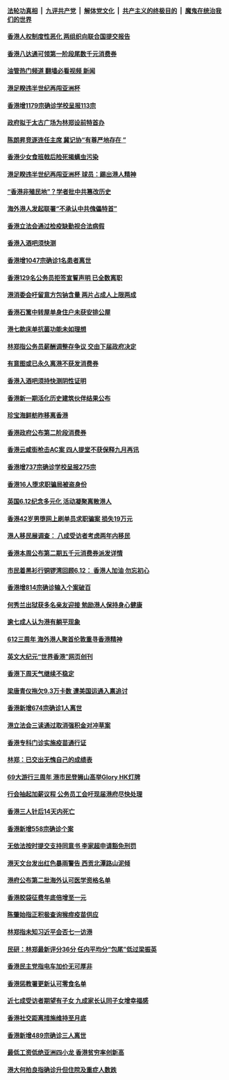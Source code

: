 ####  [法轮功真相](../../../../basic/blob/master/README.md?t=06182231) &nbsp;|&nbsp; [九评共产党](../../../../9ping.md/blob/master/README.md?t=06182231) &nbsp;|&nbsp; [解体党文化](../../../../jtdwh.md/blob/master/README.md?t=06182231)  &nbsp;|&nbsp; [共产主义的终极目的](../../../../gczydzjmd.md/blob/master/README.md?t=06182231) &nbsp;|&nbsp; [魔鬼在统治我们的世界](../../../../mgztzwmdsj.md/blob/master/README.md?t=06182231) 

#### [香港人权制度性恶化 两组织向联合国提交报告](../pages/nsc415/n13762176.md?t=06182231) 

#### [香港八达通可领第一阶段尾数千元消费券](../pages/nsc415/n13761299.md?t=06182231) 

#### [油管热门频道 翻墙必看视频 新闻](http://45.76.130.85:81/youtube.html?06182231)

#### [港足睽违半世纪再闯亚洲杯](../pages/nsc415/n13761292.md?t=06182231) 

#### [香港增1179宗确诊学校呈报113宗](../pages/nsc415/n13761288.md?t=06182231) 

#### [政府拟于太古广场为林郑设前特首办](../pages/nsc415/n13761281.md?t=06182231) 

#### [陈朗昇竞逐连任主席 冀记协“有尊严地存在 ”](../pages/nsc415/n13761266.md?t=06182231) 

#### [香港少女食班戟后险死揭螨虫污染](../pages/nsc415/n13761259.md?t=06182231) 

#### [港足睽违半世纪再闯亚洲杯 球员：踢出港人精神](../pages/nsc415/n13761217.md?t=06182231) 

#### [“香港非殖民地”？学者批中共篡改历史](../pages/nsc415/n13760789.md?t=06182231) 

#### [海外港人发起联署“不承认中共傀儡特首”](../pages/nsc415/n13760639.md?t=06182231) 

#### [香港立法会通过检疫缺勤视合法病假](../pages/nsc415/n13760577.md?t=06182231) 

#### [香港入酒吧须快测](../pages/nsc415/n13760573.md?t=06182231) 

#### [香港增1047宗确诊1名患者离世](../pages/nsc415/n13760571.md?t=06182231) 

#### [香港129名公务员拒签宣誓声明 已全数离职](../pages/nsc415/n13760560.md?t=06182231) 

#### [港消委会吁留意方包钠含量 两片占成人上限两成](../pages/nsc415/n13760550.md?t=06182231) 

#### [香港石篱中转屋单身住户未获安排公屋](../pages/nsc415/n13760539.md?t=06182231) 

#### [港七款床单抗菌功能未如理想](../pages/nsc415/n13760524.md?t=06182231) 

#### [林郑指公务员薪酬调整存争议 交由下届政府决定](../pages/nsc415/n13759726.md?t=06182231) 

#### [有意图或已永久离港不获发消费券](../pages/nsc415/n13759720.md?t=06182231) 

#### [香港入酒吧须持快测阴性证明](../pages/nsc415/n13759716.md?t=06182231) 

#### [香港新一期活化历史建筑伙伴结果公布](../pages/nsc415/n13759705.md?t=06182231) 

#### [珍宝海鲜舫昨移离香港](../pages/nsc415/n13759693.md?t=06182231) 

#### [香港政府公布第二阶段消费券](../pages/nsc415/n13759061.md?t=06182231) 

#### [香港云咸街枪击AC案 四人提堂不获保释九月再讯](../pages/nsc415/n13759056.md?t=06182231) 

#### [香港增737宗确诊学校呈报275宗](../pages/nsc415/n13759054.md?t=06182231) 

#### [香港16人堕求职骗局被盗身份](../pages/nsc415/n13759043.md?t=06182231) 

#### [英国6.12纪念多元化 活动凝聚离散港人](../pages/nsc415/n13758872.md?t=06182231) 

#### [香港42岁男堕网上刷单员求职骗案 损失19万元](../pages/nsc415/n13758203.md?t=06182231) 

#### [港人移民展调查： 八成受访者考虑两年内移民](../pages/nsc415/n13758169.md?t=06182231) 

#### [香港本周公布第二期五千元消费券派发详情](../pages/nsc415/n13758161.md?t=06182231) 

#### [市民着黑衫行铜锣湾回顾6.12： 香港人加油 勿忘初心](../pages/nsc415/n13758141.md?t=06182231) 

#### [香港增814宗确诊输入个案破百](../pages/nsc415/n13758132.md?t=06182231) 

#### [何秀兰出狱获多名亲友迎接 勉励港人保持身心健康](../pages/nsc415/n13758108.md?t=06182231) 

#### [逾七成人认为港有躺平现象](../pages/nsc415/n13758091.md?t=06182231) 

#### [612三周年 海外港人聚首伦敦重寻香港精神](../pages/nsc415/n13757501.md?t=06182231) 

#### [英文大纪元“世界香港”网页创刊](../pages/nsc415/n13757254.md?t=06182231) 

#### [香港下周天气继续不稳定](../pages/nsc415/n13756234.md?t=06182231) 

#### [梁唐青仪拖欠9.3万卡数 遭美国运通入禀追讨](../pages/nsc415/n13756227.md?t=06182231) 

#### [香港新增674宗确诊1人离世](../pages/nsc415/n13756223.md?t=06182231) 

#### [港立法会三读通过取消强积金对冲草案](../pages/nsc415/n13756213.md?t=06182231) 

#### [香港专科门诊实施疫苗通行证](../pages/nsc415/n13756202.md?t=06182231) 

#### [林郑：已交出无愧自己的成绩表](../pages/nsc415/n13756002.md?t=06182231) 

#### [69大游行三周年 港市民登狮山高举Glory HK灯牌](../pages/nsc415/n13756018.md?t=06182231) 

#### [行会抽起加薪议程 公务员工会吁现届港府尽快处理](../pages/nsc415/n13755452.md?t=06182231) 

#### [香港三人针后14天内死亡](../pages/nsc415/n13755440.md?t=06182231) 

#### [香港新增558宗确诊个案](../pages/nsc415/n13755432.md?t=06182231) 

#### [无依法按时提交支持同意书 李家超申请豁免刑罚](../pages/nsc415/n13755425.md?t=06182231) 

#### [港天文台发出红色暴雨警告 西贡北潭路山泥倾](../pages/nsc415/n13755392.md?t=06182231) 

#### [港府公布第二批海外认可医学资格名单](../pages/nsc415/n13755373.md?t=06182231) 

#### [香港胶袋征费年底倍增至一元](../pages/nsc415/n13755357.md?t=06182231) 

#### [陈肇始指正积极查询猴痘疫苗供应](../pages/nsc415/n13755341.md?t=06182231) 

#### [林郑指未知习近平会否七一访港](../pages/nsc415/n13754549.md?t=06182231) 

#### [民研：林郑最新评分36分 任内平均分“包尾”低过梁振英](../pages/nsc415/n13754538.md?t=06182231) 

#### [香港民主党指电车加价无可厚非](../pages/nsc415/n13754525.md?t=06182231) 

#### [香港惩教署更新认可零食名单](../pages/nsc415/n13754516.md?t=06182231) 

#### [近七成受访者期望有子女 九成家长认同子女增幸福感](../pages/nsc415/n13754504.md?t=06182231) 

#### [香港社交距离措施维持至月底](../pages/nsc415/n13754500.md?t=06182231) 

#### [香港新增489宗确诊三人离世](../pages/nsc415/n13754496.md?t=06182231) 

#### [最低工资低绝亚洲四小龙 香港贫穷率创新高](../pages/nsc415/n13753982.md?t=06182231) 

#### [港大何柏良指确诊升但住院及重症人数跌](../pages/nsc415/n13753771.md?t=06182231) 

<img src='http://gfw-breaker.win/goodnews/indexes/nsc415.md' width='0px' height='0px'/>
